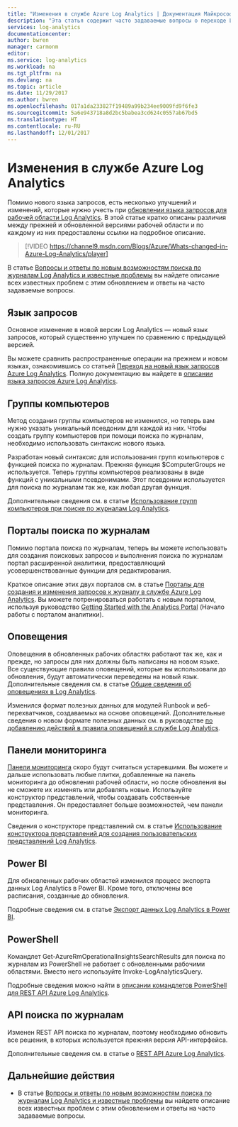 ```yaml
---
title: "Изменения в службе Azure Log Analytics | Документация Майкрософт"
description: "Эта статья содержит часто задаваемые вопросы о переходе Log Analytics на новый язык запросов."
services: log-analytics
documentationcenter: 
author: bwren
manager: carmonm
editor: 
ms.service: log-analytics
ms.workload: na
ms.tgt_pltfrm: na
ms.devlang: na
ms.topic: article
ms.date: 11/29/2017
ms.author: bwren
ms.openlocfilehash: 017a1da233827f19489a99b234ee9009fd9f6fe3
ms.sourcegitcommit: 5a6e943718a8d2bc5babea3cd624c0557ab67bd5
ms.translationtype: HT
ms.contentlocale: ru-RU
ms.lasthandoff: 12/01/2017
---
```

# <a name="whats-changed-in-azure-log-analytics"></a>Изменения в службе Azure Log Analytics
Помимо нового языка запросов, есть несколько улучшений и изменений, которые нужно учесть при [обновлении языка запросов для рабочей области Log Analytics](log-analytics-log-search-new.md).  В этой статье кратко описаны различия между прежней и обновленной версиями рабочей области и по каждому из них предоставлены ссылки на подробное описание. 

> [!VIDEO https://channel9.msdn.com/Blogs/Azure/Whats-changed-in-Azure-Log-Analytics/player]

В статье [Вопросы и ответы по новым возможностям поиска по журналам Log Analytics и известные проблемы](log-analytics-log-search-faq.md) вы найдете описание всех известных проблем с этим обновлением и ответы на часто задаваемые вопросы.  

## <a name="query-language"></a>Язык запросов
Основное изменение в новой версии Log Analytics — новый язык запросов, который существенно улучшен по сравнению с предыдущей версией.  

Вы можете сравнить распространенные операции на прежнем и новом языках, ознакомившись со статьей [Переход на новый язык запросов Azure Log Analytics](log-analytics-log-search-transition.md).  Полную документацию вы найдете в [описании языка запросов Azure Log Analytics](https://docs.loganalytics.io).


## <a name="computer-groups"></a>Группы компьютеров
Метод создания группы компьютеров не изменился, но теперь вам нужно указать уникальный псевдоним для каждой из них.  Чтобы создать группу компьютеров при помощи поиска по журналам, необходимо использовать синтаксис нового языка.

Разработан новый синтаксис для использования групп компьютеров с функцией поиска по журналам.  Прежняя функция $ComputerGroups не используется. Теперь группы компьютеров реализованы в виде функций с уникальными псевдонимами.  Этот псевдоним используется для поиска по журналам так же, как любая другая функция.  

Дополнительные сведения см. в статье [Использование групп компьютеров при поиске по журналам Log Analytics](log-analytics-computer-groups.md).


## <a name="log-search-portals"></a>Порталы поиска по журналам
Помимо портала поиска по журналам, теперь вы можете использовать для создания поисковых запросов и выполнения поиска по журналам портал расширенной аналитики, предоставляющий усовершенствованные функции для редактирования.

Краткое описание этих двух порталов см. в статье [Порталы для создания и изменения запросов к журналу в службе Azure Log Analytics](log-analytics-log-search-portals.md).  Вы можете потренироваться работать с новым порталом, используя руководство [Getting Started with the Analytics Portal](https://docs.loganalytics.io/docs/Learn/Getting-Started/Getting-started-with-the-Analytics-portal) (Начало работы с порталом аналитики).

## <a name="alerts"></a>Оповещения
Оповещения в обновленных рабочих областях работают так же, как и прежде, но запросы для них должны быть написаны на новом языке.  Все существующие правила оповещений, которые вы использовали до обновления, будут автоматически переведены на новый язык.  Дополнительные сведения см. в статье [Общие сведения об оповещениях в Log Analytics](log-analytics-alerts.md).

Изменился формат полезных данных для модулей Runbook и веб-перехватчиков, создаваемых на основе оповещений.  Дополнительные сведения о новом формате полезных данных см. в руководстве [по добавлению действий в правила оповещений в службе Log Analytics](log-analytics-alerts-actions.md).

## <a name="dashboards"></a>Панели мониторинга
[Панели мониторинга](log-analytics-dashboards.md) скоро будут считаться устаревшими.  Вы можете и дальше использовать любые плитки, добавленные на панель мониторинга до обновления рабочей области, но после обновления вы не сможете их изменять или добавлять новые.  Используйте конструктор представлений, чтобы создавать собственные представления. Он предоставляет больше возможностей, чем панели мониторинга.

Сведения о конструкторе представлений см. в статье [Использование конструктора представлений для создания пользовательских представлений Log Analytics](log-analytics-view-designer.md).

## <a name="power-bi"></a>Power BI
Для обновленных рабочих областей изменился процесс экспорта данных Log Analytics в Power BI. Кроме того, отключены все расписания, созданные до обновления.  

Подробные сведения см. в статье [Экспорт данных Log Analytics в Power BI](log-analytics-powerbi.md).

## <a name="powershell"></a>PowerShell
Командлет Get-AzureRmOperationalInsightsSearchResults для поиска по журналам из PowerShell не работает с обновленными рабочими областями.  Вместо него используйте Invoke-LogAnalyticsQuery.

Подробные сведения можно найти в [описании командлетов PowerShell для REST API Azure Log Analytics](https://dev.loganalytics.io/documentation/Tools/PowerShell-Cmdlets).

## <a name="log-search-api"></a>API поиска по журналам
Изменен REST API поиска по журналам, поэтому необходимо обновить все решения, в которых используется прежняя версия API-интерфейса.   

Дополнительные сведения см. в статье о [REST API Azure Log Analytics](https://dev.loganalytics.io/).

## <a name="next-steps"></a>Дальнейшие действия

- В статье [Вопросы и ответы по новым возможностям поиска по журналам Log Analytics и известные проблемы](log-analytics-log-search-faq.md) вы найдете описание всех известных проблем с этим обновлением и ответы на часто задаваемые вопросы.